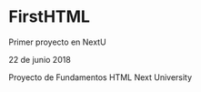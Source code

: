 # FirstHTML
Primer proyecto en NextU


22 de junio 2018

Proyecto de Fundamentos HTML
Next University
